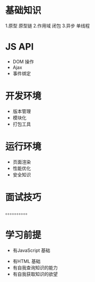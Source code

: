 # 基础知识                                
1.原型 原型链
2.作用域 闭包
3.异步 单线程

# JS API
- DOM 操作
- Ajax 
- 事件绑定


# 开发环境

* 版本管理
* 模块化
* 打包工具


# 运行环境

- 页面渲染
- 性能优化
- 安全知识



# 面试技巧
。。。。。。。。。。

# 学习前提
+ 有JavaScript 基础
- 有HTML 基础
- 有自我查询知识的能力
- 有自我获取知识的欲望


